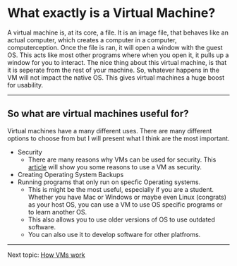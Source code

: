 # What exactly is a Virtual Machine?

A virtual machine is, at its core, a file. It is an image file, that behaves like an actual computer, which creates a computer in a computer, computerception. Once the file is ran, it will open a window with the guest OS. This acts like most other programs where when you open it, it pulls up a window for you to interact. The nice thing about this virtual machine, is that it is seperate from the rest of your machine. So, whatever happens in the VM will not impact the native OS. This gives virtual machines a huge boost for usability. 

---

## So what are virtual machines useful for?

Virtual machines have a many different uses. There are many different options to choose from but I will present what I think are the most important. 
* Security 
  * There are many reasons why VMs can be used for security. This [article](https://blog.mailfence.com/virtual-machine/) will show you some reasons to use a VM as security. 
* Creating Operating System Backups
* Running programs that only run on specfic Operating systems.
  * This is might be the most useful, especially if you are a student. Whether you have Mac or Windows or maybe even Linux (congrats) as your host OS, you can use a VM to use OS specific programs or to learn another OS. 
  * This also allows you to use older versions of OS to use outdated software. 
  * You can also use it to develop software for other platfroms.


---

Next topic: [How VMs work](How.md) 
